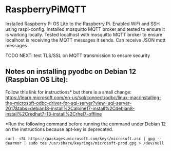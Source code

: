 # RaspberryPiMQTT

Installed Raspberry Pi OS Lite to the Raspberry Pi. 
Enabled WiFi and SSH using raspi-config. 
Installed mosquitto MQTT broker and tested to ensure it is working locally. 
Tested localhost with mosquitto MQTT broker to ensure localhost is receiving the MQTT messages it sends.
Can receive JSON mqtt messages.

TODO NEXT:
test TLS/SSL on MQTT transmission to ensure security

## Notes on installing pyodbc on Debian 12 (Raspbian OS Lite):
Follow this link for instructions* but there is a small change:
https://learn.microsoft.com/en-us/sql/connect/odbc/linux-mac/installing-the-microsoft-odbc-driver-for-sql-server?view=sql-server-2017&tabs=debian18-install%2Calpine17-install%2Cdebian8-install%2Credhat7-13-install%2Crhel7-offline

*Run the following command before running the command under Debian 12 on the instructions because apt-key is deprecated. 

```curl -sSL https://packages.microsoft.com/keys/microsoft.asc | gpg --dearmor | sudo tee /usr/share/keyrings/microsoft-prod.gpg > /dev/null```
